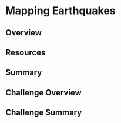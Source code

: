 # Mapping Earthquakes

## Overview


## Resources


## Summary


## Challenge Overview


## Challenge Summary